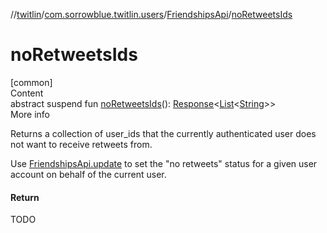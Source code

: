 //[twitlin](../../index.md)/[com.sorrowblue.twitlin.users](../index.md)/[FriendshipsApi](index.md)/[noRetweetsIds](no-retweets-ids.md)



# noRetweetsIds  
[common]  
Content  
abstract suspend fun [noRetweetsIds](no-retweets-ids.md)(): [Response](../../com.sorrowblue.twitlin.client/-response/index.md)<[List](https://kotlinlang.org/api/latest/jvm/stdlib/kotlin.collections/-list/index.html)<[String](https://kotlinlang.org/api/latest/jvm/stdlib/kotlin/-string/index.html)>>  
More info  


Returns a collection of user_ids that the currently authenticated user does not want to receive retweets from.



Use [FriendshipsApi.update](update.md) to set the "no retweets" status for a given user account on behalf of the current user.



#### Return  


TODO

  



